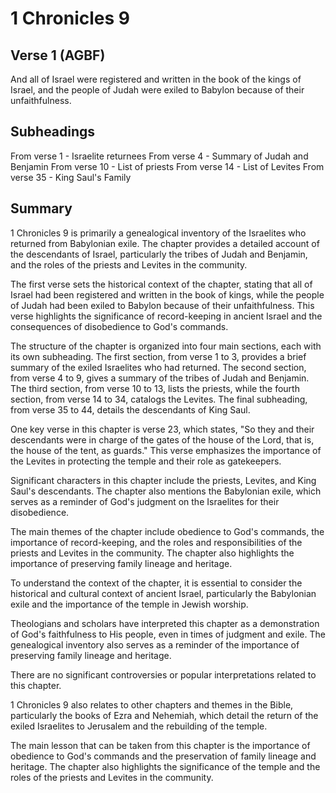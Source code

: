 # 1 Chronicles 9

## Verse 1 (AGBF)

And all of Israel were registered and written in the book of the kings of Israel, and the people of Judah were exiled to Babylon because of their unfaithfulness.

## Subheadings

From verse 1 - Israelite returnees
From verse 4 - Summary of Judah and Benjamin
From verse 10 - List of priests
From verse 14 - List of Levites
From verse 35 - King Saul's Family

## Summary

1 Chronicles 9 is primarily a genealogical inventory of the Israelites who returned from Babylonian exile. The chapter provides a detailed account of the descendants of Israel, particularly the tribes of Judah and Benjamin, and the roles of the priests and Levites in the community. 

The first verse sets the historical context of the chapter, stating that all of Israel had been registered and written in the book of kings, while the people of Judah had been exiled to Babylon because of their unfaithfulness. This verse highlights the significance of record-keeping in ancient Israel and the consequences of disobedience to God's commands.

The structure of the chapter is organized into four main sections, each with its own subheading. The first section, from verse 1 to 3, provides a brief summary of the exiled Israelites who had returned. The second section, from verse 4 to 9, gives a summary of the tribes of Judah and Benjamin. The third section, from verse 10 to 13, lists the priests, while the fourth section, from verse 14 to 34, catalogs the Levites. The final subheading, from verse 35 to 44, details the descendants of King Saul.

One key verse in this chapter is verse 23, which states, "So they and their descendants were in charge of the gates of the house of the Lord, that is, the house of the tent, as guards." This verse emphasizes the importance of the Levites in protecting the temple and their role as gatekeepers.

Significant characters in this chapter include the priests, Levites, and King Saul's descendants. The chapter also mentions the Babylonian exile, which serves as a reminder of God's judgment on the Israelites for their disobedience.

The main themes of the chapter include obedience to God's commands, the importance of record-keeping, and the roles and responsibilities of the priests and Levites in the community. The chapter also highlights the importance of preserving family lineage and heritage.

To understand the context of the chapter, it is essential to consider the historical and cultural context of ancient Israel, particularly the Babylonian exile and the importance of the temple in Jewish worship.

Theologians and scholars have interpreted this chapter as a demonstration of God's faithfulness to His people, even in times of judgment and exile. The genealogical inventory also serves as a reminder of the importance of preserving family lineage and heritage.

There are no significant controversies or popular interpretations related to this chapter.

1 Chronicles 9 also relates to other chapters and themes in the Bible, particularly the books of Ezra and Nehemiah, which detail the return of the exiled Israelites to Jerusalem and the rebuilding of the temple.

The main lesson that can be taken from this chapter is the importance of obedience to God's commands and the preservation of family lineage and heritage. The chapter also highlights the significance of the temple and the roles of the priests and Levites in the community.